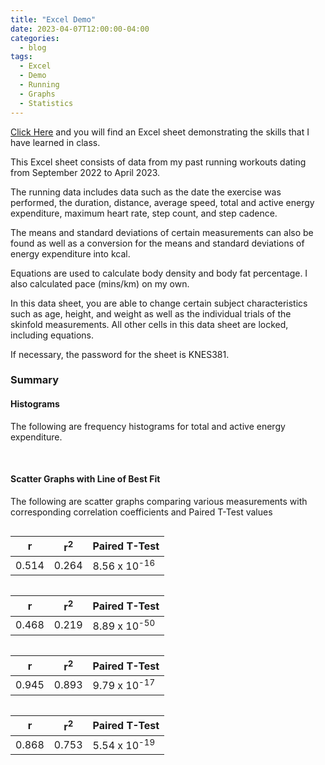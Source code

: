 ```yaml
---
title: "Excel Demo"
date: 2023-04-07T12:00:00-04:00
categories:
  - blog
tags:
  - Excel
  - Demo
  - Running
  - Graphs
  - Statistics
---
```


[Click Here](https://raw.githubusercontent.com/dianna-huynh/381Project/master/assets/images/Dianna-Running-Workouts.xlsx) and you will find an Excel sheet demonstrating the skills that I have learned in class.
<p>This Excel sheet consists of data from my past running workouts dating from September 2022 to April 2023.</p>

<p>The running data includes data such as the date the exercise was performed, the duration, distance, average speed, total and active energy expenditure, maximum heart rate, step count, and step cadence.</p>

<p>The means and standard deviations of certain measurements can also be found as well as a conversion for the means and standard deviations of energy expenditure into kcal.</p>

<p>Equations are used to calculate body density and body fat percentage. I also calculated pace (mins/km) on my own.</p>

<p>In this data sheet, you are able to change certain subject characteristics such as age, height, and weight as well as the individual trials of the skinfold measurements. All other cells in this data sheet are locked, including equations.</p>

<p>If necessary, the password for the sheet is KNES381.</p>


<h3> Summary </h3>
<h4> Histograms </h4>
<p> The following are frequency histograms for total and active energy expenditure. </p>
<img src="{{ site.url }}{{ site.baseurl }}/assets/images/TEE-Histogram.jpg" alt="">

<img src="{{ site.url }}{{ site.baseurl }}/assets/images/AEE-Histogram.jpg" alt="">

<h4> Scatter Graphs with Line of Best Fit </h4>
<p> The following are scatter graphs comparing various measurements with corresponding correlation coefficients and Paired T-Test values </p>

<img src="{{ site.url }}{{ site.baseurl }}/assets/images/DistanceSpeed.jpg" alt="">

|      r      |     r<sup>2</sup>   |      Paired T-Test       |
| ----------- | ------------------- | ------------------------ |
|    0.514    |        0.264        |  8.56 x 10<sup>-16</sup> |

<img src="{{ site.url }}{{ site.baseurl }}/assets/images/DistanceHR.png" alt="">

|      r      |     r<sup>2</sup>   |      Paired T-Test       |
| ----------- | ------------------- | ------------------------ |
|    0.468    |        0.219        |  8.89 x 10<sup>-50</sup> |

<img src="{{ site.url }}{{ site.baseurl }}/assets/images/DistanceTEE.png" alt="">

|      r      |     r<sup>2</sup>   |      Paired T-Test       |
| ----------- | ------------------- | ------------------------ |
|    0.945    |        0.893        |  9.79 x 10<sup>-17</sup> |

<img src="{{ site.url }}{{ site.baseurl }}/assets/images/Time-Distance.jpg" alt="">

|      r      |     r<sup>2</sup>   |      Paired T-Test       |
| ----------- | ------------------- | ------------------------ |
|    0.868    |        0.753        |  5.54 x 10<sup>-19</sup> |

